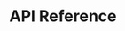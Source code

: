 ---
title: API Reference

language_tabs:
  - cURL

toc_footers:

includes:
  - api.introduction
  - api.auth
  - api.rate_limits
  - api.errors

search: true
---